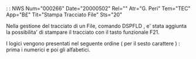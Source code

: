  :  : NWS Num="000266" Date="20000502" Rel="" Atr="G. Peri" Tem="TEC" App="B£" Tit="Stampa Tracciato File" Sts="20"

Nella gestione del tracciato di un File, comando DSPFLD , e' stata aggiunta la possibilita' di stampare il tracciato con il tasto funzionale F21.

I logici vengono presentati nel seguente ordine  ( per il sesto carattere ) : 
prima i numerici e poi gli alfabetici.


